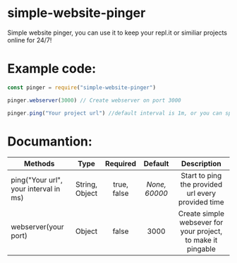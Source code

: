 # simple-website-pinger

Simple website pinger, you can use it to keep your repl.it or similiar projects online for 24/7!
# Example code:

```js
const pinger = require("simple-website-pinger")

pinger.webserver(3000) // Create webserver on port 3000

pinger.ping("Your project url") //default interval is 1m, or you can specify own interval in ms
```

# Documantion:


| Methods       | Type           | Required      | Default    | Description |
| ------------- |:-------------:|:-------------:|:-------------:| :--------------:|
| ping("Your url", your interval in ms)     | String, Object | true, false | *None,  60000* | Start to ping the provided url every provided time |
| webserver(your port)     | Object | false | 3000 | Create simple websever for your project, to make it pingable |


